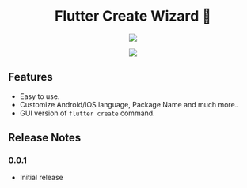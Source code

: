 <h1 align="center">Flutter Create Wizard 🧙</h1>

<p align="center"><img src='https://raw.githubusercontent.com/piedcipher/flutter-create-wizard/master/readme-media/logo.png'></p>

<p align="center"><img src='https://raw.githubusercontent.com/piedcipher/flutter-create-wizard/master/readme-media/demo.gif'></p>

## Features

- Easy to use.
- Customize Android/iOS language, Package Name and much more..
- GUI version of `flutter create` command.

## Release Notes

### 0.0.1

- Initial release
